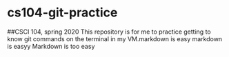 # cs104-git-practice
##CSCI 104, spring 2020
This repository is for me to practice getting to know git commands on the terminal in my VM.markdown is easy
markdown is easyy
Markdown is too easy
